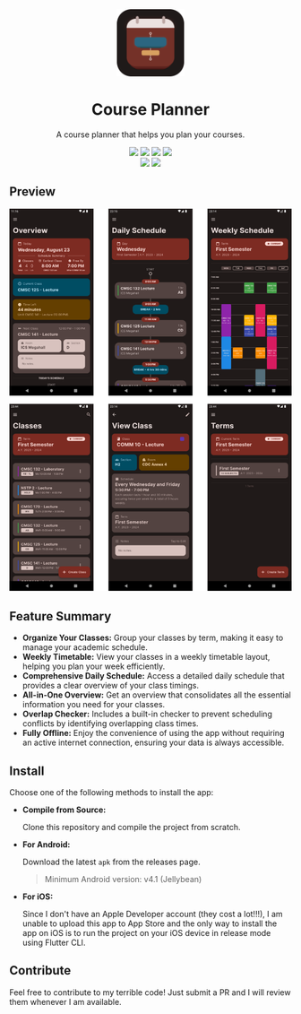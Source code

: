 <div align="center">
  <img src="./assets/images/icon.png" width="120" height="120">
  <h1>Course Planner</h1>
  <p>A course planner that helps you plan your courses.</p>
</div>
<p align="center">
  <img src="https://img.shields.io/badge/Version-1.0-blue?style=for-the-badge">
  <img src="https://img.shields.io/badge/Made_With_Flutter-%2302569B.svg?style=for-the-badge&logo=Flutter&logoColor=white">
  <img src="https://img.shields.io/badge/Android-3DDC84?style=for-the-badge&logo=android&logoColor=white">
  <img src="https://img.shields.io/badge/iOS-000000?style=for-the-badge&logo=ios&logoColor=white">

  <br/>
  <img src="https://img.shields.io/badge/Bugs-Plenty-orange?style=for-the-badge">
  <img src="https://img.shields.io/badge/Usable-YES-green?style=for-the-badge">
</p>
<h2>
  Preview
</h2>
<div align="center">
    <img src="./assets/images/screenshots.png">
</div>
<h2>
  Feature Summary
</h2>

- **Organize Your Classes:** Group your classes by term, making it easy to manage your academic schedule.
- **Weekly Timetable:** View your classes in a weekly timetable layout, helping you plan your week efficiently.
- **Comprehensive Daily Schedule:** Access a detailed daily schedule that provides a clear overview of your class timings.
- **All-in-One Overview:** Get an overview that consolidates all the essential information you need for your classes.
- **Overlap Checker:** Includes a built-in checker to prevent scheduling conflicts by identifying overlapping class times.
- **Fully Offline:** Enjoy the convenience of using the app without requiring an active internet connection, ensuring your data is always accessible.

<h2>
  Install
</h2>
Choose one of the following methods to install the app:

- **Compile from Source:**

  Clone this repository and compile the project from scratch.

- **For Android:**

   Download the latest `apk` from the releases page.
  > Minimum Android version: v4.1 (Jellybean)

- **For iOS:**

  Since I don't have an Apple Developer account (they cost a lot!!!), I am unable to upload this app to App Store and the only way to install the app on iOS is to run the project on your iOS device in release mode using Flutter CLI.

<h2>
  Contribute
</h2>

Feel free to contribute to my terrible code! Just submit a PR and I will review them whenever I am available.

